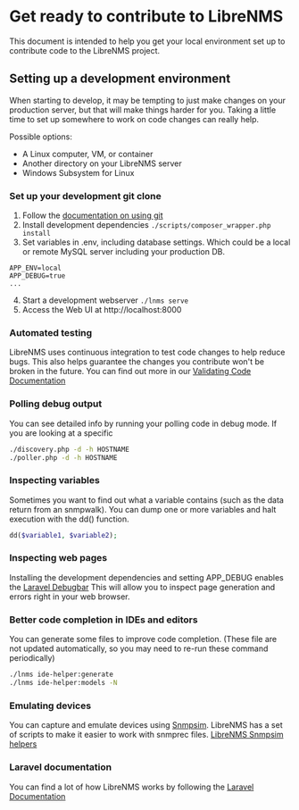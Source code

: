 # Get ready to contribute to LibreNMS

This document is intended to help you get your local environment set up to contribute code to the LibreNMS project.

## Setting up a development environment

When starting to develop, it may be tempting to just make changes on your production server, but that will make things harder
for you.  Taking a little time to set up somewhere to work on code changes can really help.

Possible options:
 * A Linux computer, VM, or container
 * Another directory on your LibreNMS server
 * Windows Subsystem for Linux
 
### Set up your development git clone
 1. Follow the [documentation on using git](Using-Git.md)
 2. Install development dependencies `./scripts/composer_wrapper.php install`
 3. Set variables in .env, including database settings.  Which could be a local or remote MySQL server including your production DB.
```dotenv
APP_ENV=local
APP_DEBUG=true
...
```
 4. Start a development webserver `./lnms serve`
 5. Access the Web UI at http://localhost:8000

### Automated testing
LibreNMS uses continuous integration to test code changes to help reduce bugs.  This also helps guarantee the changes you 
contribute won't be broken in the future.
You can find out more in our [Validating Code Documentation](Validating-Code.md)

### Polling debug output
You can see detailed info by running your polling code in debug mode. If you are looking at a specific 
```bash
./discovery.php -d -h HOSTNAME
./poller.php -d -h HOSTNAME
```

### Inspecting variables
Sometimes you want to find out what a variable contains (such as the data return from an snmpwalk).
You can dump one or more variables and halt execution with the dd() function.
```php
dd($variable1, $variable2);
```

### Inspecting web pages
Installing the development dependencies and setting APP_DEBUG enables the [Laravel Debugbar](https://github.com/barryvdh/laravel-debugbar)
This will allow you to inspect page generation and errors right in your web browser.

### Better code completion in IDEs and editors
You can generate some files to improve code completion. 
(These file are not updated automatically, so you may need to re-run these command periodically)

```bash
./lnms ide-helper:generate
./lnms ide-helper:models -N
```

### Emulating devices
You can capture and emulate devices using [Snmpsim](https://github.com/etingof/snmpsim).  LibreNMS has a set of scripts to make it easier to work with snmprec files.
[LibreNMS Snmpsim helpers](https://github.com/librenms/librenms-snmpsim)

### Laravel documentation
You can find a lot of how LibreNMS works by following the [Laravel Documentation](https://laravel.com/docs/)
